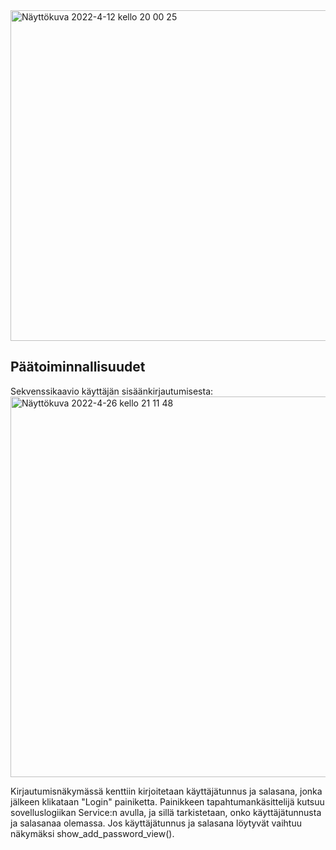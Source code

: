 <img width="529" alt="Näyttökuva 2022-4-12 kello 20 00 25" src="https://user-images.githubusercontent.com/90407612/163015661-9b7fdaba-c57a-4f74-9ba9-0bbbdd29b8c8.png">

## Päätoiminnallisuudet
Sekvenssikaavio käyttäjän sisäänkirjautumisesta:
<img width="609" alt="Näyttökuva 2022-4-26 kello 21 11 48" src="https://user-images.githubusercontent.com/90407612/165364996-aec054e7-8ddd-43f4-ad32-9f53f73ca5a8.png">

Kirjautumisnäkymässä kenttiin kirjoitetaan käyttäjätunnus ja salasana, jonka jälkeen klikataan "Login" painiketta. Painikkeen tapahtumankäsittelijä kutsuu sovelluslogiikan Service:n avulla, ja sillä tarkistetaan, onko käyttäjätunnusta ja salasanaa olemassa. Jos käyttäjätunnus ja salasana löytyvät vaihtuu näkymäksi show_add_password_view().
